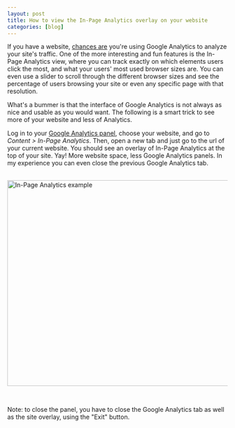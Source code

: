 ```yaml
---
layout: post
title: How to view the In-Page Analytics overlay on your website
categories: [blog]
---
```

<p>If you have a website, <a href="http://w3techs.com/technologies/details/ta-googleanalytics/all/all" title="Percentages of Google Analytics users on the web" target="_blank">chances are</a> you're using Google Analytics to analyze your site's traffic. One of the more interesting and fun features is the In-Page Analytics view, where you can track exactly on which elements users click the most, and what your users' most used browser sizes are. You can even use a slider to scroll through the different browser sizes and see the percentage of users browsing your site or even any specific page with that resolution.</p>
<p>What's a bummer is that the interface of Google Analytics is not always as nice and usable as you would want. The following is a smart trick to see more of your website and less of Analytics.</p>
<p>Log in to your <a href="http://www.google.com/analytics/" target="_blank">Google Analytics panel</a>, choose your website, and go to <em>Content > In-Page Analytics</em>. Then, open a new tab and just go to the url of your current website. You should see an overlay of In-Page Analytics at the top of your site. Yay! More website space, less Google Analytics panels. In my experience you can even close the previous Google Analytics tab.<br /> </p>
<p><img src="http://code.jelmerdemaat.nl/wp-content/uploads/in-page-analytics-1024x752.png" alt="In-Page Analytics example" title="In-Page Analytics" width="640" height="470" class="alignnone size-large wp-image-216" /></p>
<p><br/></p>
<p>Note: to close the panel, you have to close the Google Analytics tab as well as the site overlay, using the "Exit" button.</p>
